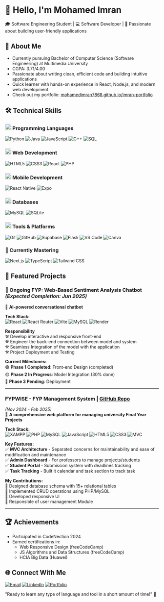 # 👋 Hello, I'm Mohamed Imran

🎓 Software Engineering Student | 💻 Software Developer | 🚀 Passionate about building user-friendly applications

## 📌 About Me
- Currently pursuing Bachelor of Computer Science (Software Engineering) at Multimedia University
- CGPA: 3.71/4.00
- Passionate about writing clean, efficient code and building intuitive applications
- Quick learner with hands-on experience in React, Node.js, and modern web development
- Check out my portfolio: [mohamedimran7868.github.io/imran-portfolio](https://mohamedimran7868.github.io/imran-portfolio/#/)

## 🛠️ Technical Skills

### <img src="https://cdn-icons-png.flaticon.com/512/1005/1005141.png" width="20"> Programming Languages
![Python](https://img.shields.io/badge/Python-Excellent-3776AB?logo=python&logoColor=white)
![Java](https://img.shields.io/badge/Java-Intermediate-007396?logo=java&logoColor=white)
![JavaScript](https://img.shields.io/badge/JavaScript-Intermediate-F7DF1E?logo=javascript&logoColor=black)
![C++](https://img.shields.io/badge/C++-Intermediate-00599C?logo=c%2B%2B&logoColor=white)
![SQL](https://img.shields.io/badge/SQL-Intermediate-4479A1?logo=postgresql&logoColor=white)

### <img src="https://cdn-icons-png.flaticon.com/512/2282/2282188.png" width="20"> Web Development
![HTML5](https://img.shields.io/badge/HTML5-Excellent-E34F26?logo=html5&logoColor=white)
![CSS3](https://img.shields.io/badge/CSS3-Excellent-1572B6?logo=css3&logoColor=white)
![React](https://img.shields.io/badge/React-Intermediate-61DAFB?logo=react&logoColor=black)
![PHP](https://img.shields.io/badge/PHP-Excellent-777BB4?logo=php&logoColor=white)

### <img src="https://cdn-icons-png.flaticon.com/512/2965/2965300.png" width="20"> Mobile Development
![React Native](https://img.shields.io/badge/React_Native-Intermediate-61DAFB?logo=react&logoColor=black)
![Expo](https://img.shields.io/badge/Expo-Beginner-000020?logo=expo&logoColor=white)

### <img src="https://cdn-icons-png.flaticon.com/512/4492/4492311.png" width="20"> Databases
![MySQL](https://img.shields.io/badge/MySQL-Intermediate-4479A1?logo=mysql&logoColor=white)
![SQLite](https://img.shields.io/badge/SQLite-Beginner-003B57?logo=sqlite&logoColor=white)

### <img src="https://cdn-icons-png.flaticon.com/512/1055/1055687.png" width="20"> Tools & Platforms
![Git](https://img.shields.io/badge/Git-Intermediate-F05032?logo=git&logoColor=white)
![GitHub](https://img.shields.io/badge/GitHub-Intermediate-181717?logo=github&logoColor=white)
![Supabase](https://img.shields.io/badge/Supabase-FFCA28?logo=supabase&logoColor=black)
![Flask](https://img.shields.io/badge/Flask-000000?logo=flask&logoColor=white)
![VS Code](https://img.shields.io/badge/VS_Code-Excellent-007ACC?logo=visual-studio-code&logoColor=white)
![Canva](https://img.shields.io/badge/Canva-Intermediate-F24E1E?logo=canva&logoColor=white)

### 📝 Currently Mastering
![Next.js](https://img.shields.io/badge/-Next.js-000000?logo=next.js&logoColor=white&style=for-the-badge)
![TypeScript](https://img.shields.io/badge/-TypeScript-3178C6?logo=typescript&logoColor=white&style=for-the-badge)
![Tailwind CSS](https://img.shields.io/badge/-Tailwind_CSS-06B6D4?logo=tailwind-css&logoColor=white&style=for-the-badge)

## 🚀 Featured Projects


### **🔧 Ongoing FYP: Web-Based Sentiment Analysis Chatbot** *(Expected Completion: Jun 2025)*
📌 **AI-powered conversational chatbot**

**Tech Stack:**  
![React](https://img.shields.io/badge/React-61DAFB?logo=react&logoColor=black)
![React Router](https://img.shields.io/badge/React_Router-CA4245?logo=react-router&logoColor=white)
![Vite](https://img.shields.io/badge/Vite-646CFF?logo=vite&logoColor=white)
![MySQL](https://img.shields.io/badge/MySQL-4479A1?logo=mysql&logoColor=white)
![Render](https://img.shields.io/badge/Render-46E3B7?logo=render&logoColor=white)

**Responsibility**  
⚒️ Develop interactive and responsive front-end  
⚒️ Engineer the back-end connection between model and system  
⚒️ Seamless Integration of the model with the application  
⚒️ Project Deployment and Testing  

**Current Milestones:**  
🟢 **Phase 1 Completed**: Front-end Design (completed)  
🟡 **Phase 2 In Progress**: Model Integration (30% done)  
🔴 **Phase 3 Pending**: Deployment  

---

### **FYPWISE - FYP Management System** | [GitHub Repo](https://github.com/yourusername/FYPWISE)
*(Nov 2024 - Feb 2025)*  
📌 **A comprehensive web platform for managing university Final Year Projects**

**Tech Stack:**  
![XAMPP](https://img.shields.io/badge/XAMPP-FB7A24?logo=xampp&logoColor=white)
![PHP](https://img.shields.io/badge/PHP-777BB4?logo=php&logoColor=white)
![MySQL](https://img.shields.io/badge/MySQL-4479A1?logo=mysql&logoColor=white)
![JavaScript](https://img.shields.io/badge/JavaScript-F7DF1E?logo=javascript&logoColor=black)
![HTML5](https://img.shields.io/badge/HTML5-Excellent-E34F26?logo=html5&logoColor=white)
![CSS3](https://img.shields.io/badge/CSS3-Excellent-1572B6?logo=css3&logoColor=white)
![MVC](https://img.shields.io/badge/Architecture-MVC-FF6B6B)

**Key Features:**  
✅ **MVC Architecture** - Separated concerns for maintainability and ease of modification and maintenance  
✅ **Admin Dashboard** - For professors to manage projects/students  
✅ **Student Portal** - Submission system with deadlines tracking  
✅ **Task Tracking** - Built it calendar and task section to track task  

**My Contributions:**  
🔹 Designed database schema with 15+ relational tables  
🔹 Implemented CRUD operations using PHP/MySQL  
🔹 Developed responsive UI  
🔹 Responsible of user management Module

---

## 🏆 Achievements
- Participated in CodeNection 2024
- Earned certifications in:
  - Web Responsive Design (freeCodeCamp)
  - JS Algorithms and Data Structures (freeCodeCamp)
  - HCIA Big Data (Huawei)

## 🌐 Connect With Me
[![Email](https://img.shields.io/badge/-imranwork7868@gmail.com-D14836?style=flat&logo=gmail&logoColor=white)](mailto:imranwork7868@gmail.com)
[![LinkedIn](https://img.shields.io/badge/-LinkedIn-0077B5?style=flat&logo=linkedin&logoColor=white)](your-linkedin-url)
[![Portfolio](https://img.shields.io/badge/-Portfolio-000000?style=flat&logo=react&logoColor=white)](https://mohamedimran7868.github.io/imran-portfolio/#/)

"Ready to learn any type of language and tool in a short amount of time!" 💪
